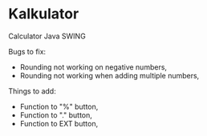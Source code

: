 # Kalkulator

Calculator
Java SWING


Bugs to fix:
- Rounding not working on negative numbers,
- Rounding not working when adding multiple numbers,

Things to add:
- Function to "%" button,
- Function to "." button,
- Function to EXT button,